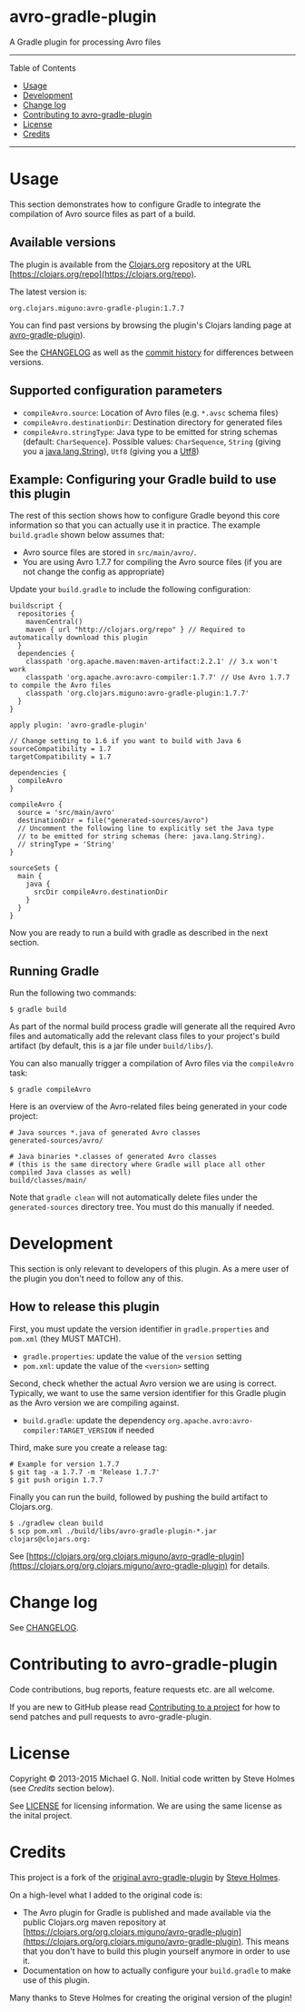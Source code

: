 # avro-gradle-plugin

A Gradle plugin for processing Avro files

---

Table of Contents

* <a href="#Usage">Usage</a>
* <a href="#Development">Development</a>
* <a href="#Changelog">Change log</a>
* <a href="#Contributing">Contributing to avro-gradle-plugin</a>
* <a href="#License">License</a>
* <a href="#Credits">Credits</a>

---

<a name="Usage"></a>

# Usage

This section demonstrates how to configure Gradle to integrate the compilation of Avro source files as part of a build.


## Available versions

The plugin is available from the [Clojars.org](https://clojars.org) repository at the URL
[https://clojars.org/repo](https://clojars.org/repo).

The latest version is:

    org.clojars.miguno:avro-gradle-plugin:1.7.7

You can find past versions by browsing the plugin's Clojars landing page at
[avro-gradle-plugin](https://clojars.org/org.clojars.miguno/avro-gradle-plugin)).

See the [CHANGELOG](CHANGELOG.md) as well as the
[commit history](https://github.com/miguno/avro-gradle-plugin/commits/master) for differences between versions.


## Supported configuration parameters

* `compileAvro.source`: Location of Avro files (e.g. `*.avsc` schema files)
* `compileAvro.destinationDir`: Destination directory for generated files
* `compileAvro.stringType`: Java type to be emitted for string schemas (default: `CharSequence`).  Possible values:
  `CharSequence`,
  `String` (giving you a [java.lang.String](http://docs.oracle.com/javase/7/docs/api/java/lang/String.html)),
  `Utf8` (giving you a [Utf8](https://avro.apache.org/docs/1.7.7/api/java/org/apache/avro/util/Utf8.html))


## Example: Configuring your Gradle build to use this plugin

The rest of this section shows how to configure Gradle beyond this core information so that you can actually use it in
practice.  The example `build.gradle` shown below assumes that:

* Avro source files are stored in `src/main/avro/`.
* You are using Avro 1.7.7 for compiling the Avro source files (if you are not change the config as appropriate)

Update your `build.gradle` to include the following configuration:

    buildscript {
      repositories {
        mavenCentral()
        maven { url "http://clojars.org/repo" } // Required to automatically download this plugin
      }
      dependencies {
        classpath 'org.apache.maven:maven-artifact:2.2.1' // 3.x won't work
        classpath 'org.apache.avro:avro-compiler:1.7.7' // Use Avro 1.7.7 to compile the Avro files
        classpath 'org.clojars.miguno:avro-gradle-plugin:1.7.7'
      }
    }

    apply plugin: 'avro-gradle-plugin'

    // Change setting to 1.6 if you want to build with Java 6
    sourceCompatibility = 1.7
    targetCompatibility = 1.7

    dependencies {
      compileAvro
    }

    compileAvro {
      source = 'src/main/avro'
      destinationDir = file("generated-sources/avro")
      // Uncomment the following line to explicitly set the Java type
      // to be emitted for string schemas (here: java.lang.String).
      // stringType = 'String'
    }

    sourceSets {
      main {
        java {
          srcDir compileAvro.destinationDir
        }
      }
    }

Now you are ready to run a build with gradle as described in the next section.


## Running Gradle

Run the following two commands:

    $ gradle build

As part of the normal build process gradle will generate all the required Avro files and automatically add the relevant
class files to your project's build artifact (by default, this is a jar file under `build/libs/`).

You can also manually trigger a compilation of Avro files via the `compileAvro` task:

    $ gradle compileAvro

Here is an overview of the Avro-related files being generated in your code project:

    # Java sources *.java of generated Avro classes
    generated-sources/avro/

    # Java binaries *.classes of generated Avro classes
    # (this is the same directory where Gradle will place all other compiled Java classes as well)
    build/classes/main/

Note that `gradle clean` will not automatically delete files under the `generated-sources` directory tree.  You
must do this manually if needed.


<a name="Development"></a>

# Development

This section is only relevant to developers of this plugin.  As a mere user of the plugin you don't need to follow any
of this.


## How to release this plugin

First, you must update the version identifier in `gradle.properties` and `pom.xml` (they MUST MATCH).

* `gradle.properties`: update the value of the `version` setting
* `pom.xml`: update the value of the `<version>` setting

Second, check whether the actual Avro version we are using is correct.  Typically, we want to use the same version
identifier for this Gradle plugin as the Avro version we are compiling against.

* `build.gradle`: update the dependency `org.apache.avro:avro-compiler:TARGET_VERSION` if needed

Third, make sure you create a release tag:

    # Example for version 1.7.7
    $ git tag -a 1.7.7 -m 'Release 1.7.7'
    $ git push origin 1.7.7

Finally you can run the build, followed by pushing the build artifact to Clojars.org.

    $ ./gradlew clean build
    $ scp pom.xml ./build/libs/avro-gradle-plugin-*.jar clojars@clojars.org:

See [https://clojars.org/org.clojars.miguno/avro-gradle-plugin](https://clojars.org/org.clojars.miguno/avro-gradle-plugin)
for details.


<a name="Changelog"></a>

# Change log

See [CHANGELOG](CHANGELOG.md).


<a name="Contributing"></a>

# Contributing to avro-gradle-plugin

Code contributions, bug reports, feature requests etc. are all welcome.

If you are new to GitHub please read [Contributing to a project](https://help.github.com/articles/fork-a-repo) for how
to send patches and pull requests to avro-gradle-plugin.


<a name="License"></a>

# License

Copyright © 2013-2015 Michael G. Noll.  Initial code written by Steve Holmes (see _Credits_ section below).

See [LICENSE](LICENSE) for licensing information.  We are using the same license as the inital project.


<a name="Credits"></a>

# Credits

This project is a fork of the [original avro-gradle-plugin](https://github.com/iamsteveholmes/avro-gradle-plugin) by
[Steve Holmes](https://github.com/iamsteveholmes).

On a high-level what I added to the original code is:

* The Avro plugin for Gradle is published and made available via the public Clojars.org maven repository
  at [https://clojars.org/org.clojars.miguno/avro-gradle-plugin](https://clojars.org/org.clojars.miguno/avro-gradle-plugin).
  This means that you don't have to build this plugin yourself anymore in order to use it.
* Documentation on how to actually configure your `build.gradle` to make use of this plugin.

Many thanks to Steve Holmes for creating the original version of the plugin!
